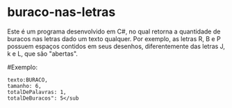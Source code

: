 # buraco-nas-letras
Este é um programa desenvolvido em C#, no qual retorna a quantidade de buracos nas letras dado um texto qualquer. 
Por exemplo, as letras R, B e P possuem espaços contidos em seus desenhos, diferentemente das letras J, k e L, que são "abertas".

#Exemplo:
```
texto:BURACO,
tamanho: 6,
totalDePalavras: 1,
totalDeBuracos": 5</sub
```


  

